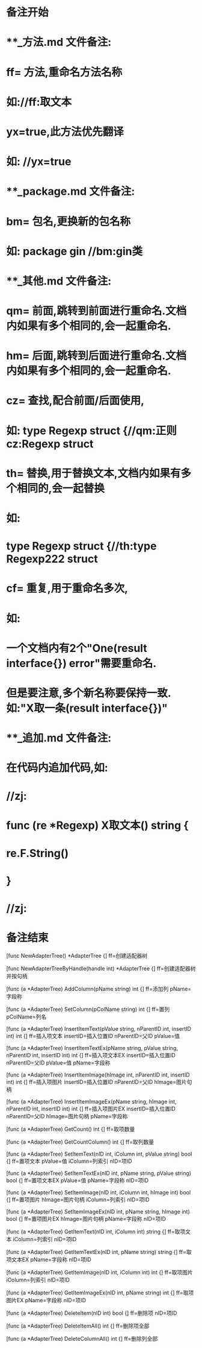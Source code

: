 # 备注开始
# **_方法.md 文件备注:
# ff= 方法,重命名方法名称
# 如://ff:取文本
#
# yx=true,此方法优先翻译
# 如: //yx=true

# **_package.md 文件备注:
# bm= 包名,更换新的包名称 
# 如: package gin //bm:gin类

# **_其他.md 文件备注:
# qm= 前面,跳转到前面进行重命名.文档内如果有多个相同的,会一起重命名.
# hm= 后面,跳转到后面进行重命名.文档内如果有多个相同的,会一起重命名.
# cz= 查找,配合前面/后面使用,
# 如: type Regexp struct {//qm:正则 cz:Regexp struct
#
# th= 替换,用于替换文本,文档内如果有多个相同的,会一起替换
# 如:
# type Regexp struct {//th:type Regexp222 struct
#
# cf= 重复,用于重命名多次,
# 如: 
# 一个文档内有2个"One(result interface{}) error"需要重命名.
# 但是要注意,多个新名称要保持一致. 如:"X取一条(result interface{})"

# **_追加.md 文件备注:
# 在代码内追加代码,如:
# //zj:
# func (re *Regexp) X取文本() string { 
# re.F.String()
# }
# //zj:
# 备注结束

[func NewAdapterTree() *AdapterTree {]
ff=创建适配器树

[func NewAdapterTreeByHandle(handle int) *AdapterTree {]
ff=创建适配器树并按句柄

[func (a *AdapterTree) AddColumn(pName string) int {]
ff=添加列
pName=字段称

[func (a *AdapterTree) SetColumn(pColName string) int {]
ff=置列
pColName=列名

[func (a *AdapterTree) InsertItemText(pValue string, nParentID int, insertID int) int {]
ff=插入项文本
insertID=插入位置ID
nParentID=父ID
pValue=值

[func (a *AdapterTree) InsertItemTextEx(pName string, pValue string, nParentID int, insertID int) int {]
ff=插入项文本EX
insertID=插入位置ID
nParentID=父ID
pValue=值
pName=字段称

[func (a *AdapterTree) InsertItemImage(hImage int, nParentID int, insertID int) int {]
ff=插入项图片
insertID=插入位置ID
nParentID=父ID
hImage=图片句柄

[func (a *AdapterTree) InsertItemImageEx(pName string, hImage int, nParentID int, insertID int) int {]
ff=插入项图片EX
insertID=插入位置ID
nParentID=父ID
hImage=图片句柄
pName=字段称

[func (a *AdapterTree) GetCount() int {]
ff=取项数量

[func (a *AdapterTree) GetCountColumn() int {]
ff=取列数量

[func (a *AdapterTree) SetItemText(nID int, iColumn int, pValue string) bool {]
ff=置项文本
pValue=值
iColumn=列索引
nID=项ID

[func (a *AdapterTree) SetItemTextEx(nID int, pName string, pValue string) bool {]
ff=置项文本EX
pValue=值
pName=字段称
nID=项ID

[func (a *AdapterTree) SetItemImage(nID int, iColumn int, hImage int) bool {]
ff=置项图片
hImage=图片句柄
iColumn=列索引
nID=项ID

[func (a *AdapterTree) SetItemImageEx(nID int, pName string, hImage int) bool {]
ff=置项图片EX
hImage=图片句柄
pName=字段称
nID=项ID

[func (a *AdapterTree) GetItemText(nID int, iColumn int) string {]
ff=取项文本
iColumn=列索引
nID=项ID

[func (a *AdapterTree) GetItemTextEx(nID int, pName string) string {]
ff=取项文本EX
pName=字段称
nID=项ID

[func (a *AdapterTree) GetItemImage(nID int, iColumn int) int {]
ff=取项图片
iColumn=列索引
nID=项ID

[func (a *AdapterTree) GetItemImageEx(nID int, pName string) int {]
ff=取项图片EX
pName=字段称
nID=项ID

[func (a *AdapterTree) DeleteItem(nID int) bool {]
ff=删除项
nID=项ID

[func (a *AdapterTree) DeleteItemAll() int {]
ff=删除项全部

[func (a *AdapterTree) DeleteColumnAll() int {]
ff=删除列全部
